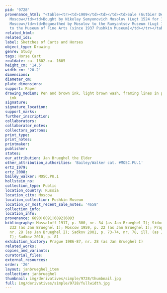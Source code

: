 ```yaml
---
pid: '9728'
provenance_html: "<table><tr><td>1909</td><td></td><td>Sale (Gutbier Dealer)</td></tr><tr><td>1909</td><td>Russia
  Moscow</td><td>Bought by Nikolay Semyonovich Mosolov (Lugt 1524 for 100 marks)</td></tr><tr><td>1914</td><td>Russia
  Moscow</td><td>Bequeathed by Mosolov to the Rumyantsev Museum (Lugt 1524)</td></tr><tr><td>1924</td><td></td><td>Transferred
  to the Museum of Fine Arts (since 1937 Pushkin Museum)</td></tr></table>"
related_html:
related_ids:
label: Sketches of Carts and Horses
object_type: Drawing
genre: Study
tags: Horse Cart
realdate: ca. 1602-ca. 1605
height_cm: '14.5'
width_cm: '20.2'
dimensions:
diameter_cm:
plate_dimensions:
support: Paper
drawing_medium: Pen and brown ink, light brown wash, framing lines in pen and gray
  ink
signature:
signature_location:
support_marks:
further_inscription:
collaborators:
collaborator_notes:
collectors_patrons:
print_type:
print_notes:
printmaker:
publisher:
states:
our_attribution: Jan Brueghel the Elder
other_attribution_authorities: 'Bailey/Walker cat. #MOSC.PU.1'
ertz_1979:
ertz_2008:
bailey_walker: MOSC.PU.1
hollstein_no:
collection_type: Public
location_country: Russia
location_city: Moscow
location_collection: Pushkin Museum
location_or_most_recent_sale_notes: '4658'
collection_info:
location_info:
provenance: 6890|6891|6892|6893
bibliography: Massaloff 1917, p. 300, nr. 34 (as Jan Brueghel I); Sidorov 1930, p.
  232 (as Jan Brueghel I); Moscow 1959, p. 22 (as Jan Brueghel I); Prague 1986-87,
  nr. 28 (as Jan Brueghel I); Sadkov 2001, p. 73-74, nr. 78, ill. (as Jan Brueghel
  I); Sadkov 2010, p. 81
exhibition_history: Prague 1986-87, nr. 28 (as Jan Brueghel I)
related_works:
copies_and_variants:
curatorial_files:
external_resources:
order: '26'
layout: janbrueghel_item
collection: janbrueghel
thumbnail: img/derivatives/simple/9728/thumbnail.jpg
full: img/derivatives/simple/9728/fullwidth.jpg
---
```

